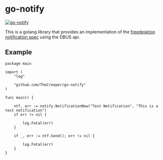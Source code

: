go-notify
=====================

[![go-notify](https://godoc.org/github.com/TheCreeper/go-notify?status.png)](http://godoc.org/github.com/TheCreeper/go-notify)

This is a golang library that provides an implementation of the [freedesktop notification spec](https://developer.gnome.org/notification-spec/) using the DBUS api.

## Example

```
package main

import (
	"log"

	"github.com/TheCreeper/go-notify"
)

func main() {

	ntf, err := notify.NotificationNew("Test Notification", "This is a test notification")
	if err != nil {

		log.Fatal(err)
	}

	if _, err := ntf.Send(); err != nil {

		log.Fatal(err)
	}
}
```